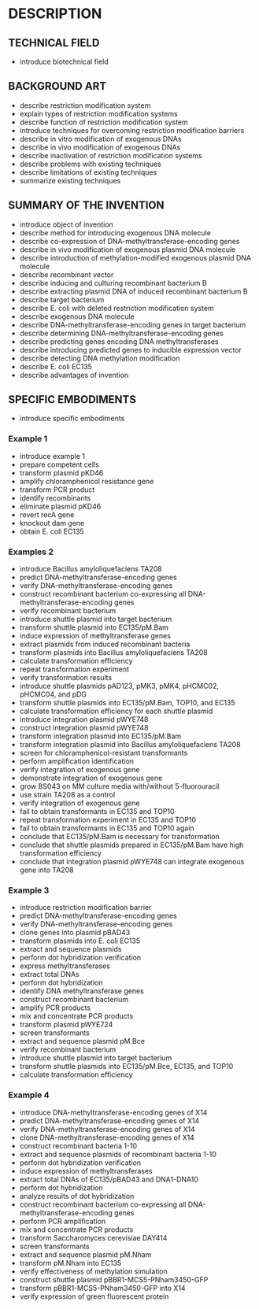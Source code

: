# DESCRIPTION

## TECHNICAL FIELD

- introduce biotechnical field

## BACKGROUND ART

- describe restriction modification system
- explain types of restriction modification systems
- describe function of restriction modification system
- introduce techniques for overcoming restriction modification barriers
- describe in vitro modification of exogenous DNAs
- describe in vivo modification of exogenous DNAs
- describe inactivation of restriction modification systems
- describe problems with existing techniques
- describe limitations of existing techniques
- summarize existing techniques

## SUMMARY OF THE INVENTION

- introduce object of invention
- describe method for introducing exogenous DNA molecule
- describe co-expression of DNA-methyltransferase-encoding genes
- describe in vivo modification of exogenous plasmid DNA molecule
- describe introduction of methylation-modified exogenous plasmid DNA molecule
- describe recombinant vector
- describe inducing and culturing recombinant bacterium B
- describe extracting plasmid DNA of induced recombinant bacterium B
- describe target bacterium
- describe E. coli with deleted restriction modification system
- describe exogenous DNA molecule
- describe DNA-methyltransferase-encoding genes in target bacterium
- describe determining DNA-methyltransferase-encoding genes
- describe predicting genes encoding DNA methyltransferases
- describe introducing predicted genes to inducible expression vector
- describe detecting DNA methylation modification
- describe E. coli EC135
- describe advantages of invention

## SPECIFIC EMBODIMENTS

- introduce specific embodiments

### Example 1

- introduce example 1
- prepare competent cells
- transform plasmid pKD46
- amplify chloramphenicol resistance gene
- transform PCR product
- identify recombinants
- eliminate plasmid pKD46
- revert recA gene
- knockout dam gene
- obtain E. coli EC135

### Examples 2

- introduce Bacillus amyloliquefaciens TA208
- predict DNA-methyltransferase-encoding genes
- verify DNA-methyltransferase-encoding genes
- construct recombinant bacterium co-expressing all DNA-methyltransferase-encoding genes
- verify recombinant bacterium
- introduce shuttle plasmid into target bacterium
- transform shuttle plasmid into EC135/pM.Bam
- induce expression of methyltransferase genes
- extract plasmids from induced recombinant bacteria
- transform plasmids into Bacillus amyloliquefaciens TA208
- calculate transformation efficiency
- repeat transformation experiment
- verify transformation results
- introduce shuttle plasmids pAD123, pMK3, pMK4, pHCMC02, pHCMC04, and pDG
- transform shuttle plasmids into EC135/pM.Bam, TOP10, and EC135
- calculate transformation efficiency for each shuttle plasmid
- introduce integration plasmid pWYE748
- construct integration plasmid pWYE748
- transform integration plasmid into EC135/pM.Bam
- transform integration plasmid into Bacillus amyloliquefaciens TA208
- screen for chloramphenicol-resistant transformants
- perform amplification identification
- verify integration of exogenous gene
- demonstrate integration of exogenous gene
- grow BS043 on MM culture media with/without 5-fluorouracil
- use strain TA208 as a control
- verify integration of exogenous gene
- fail to obtain transformants in EC135 and TOP10
- repeat transformation experiment in EC135 and TOP10
- fail to obtain transformants in EC135 and TOP10 again
- conclude that EC135/pM.Bam is necessary for transformation
- conclude that shuttle plasmids prepared in EC135/pM.Bam have high transformation efficiency
- conclude that integration plasmid pWYE748 can integrate exogenous gene into TA208

### Example 3

- introduce restriction modification barrier
- predict DNA-methyltransferase-encoding genes
- verify DNA-methyltransferase-encoding genes
- clone genes into plasmid pBAD43
- transform plasmids into E. coli EC135
- extract and sequence plasmids
- perform dot hybridization verification
- express methyltransferases
- extract total DNAs
- perform dot hybridization
- identify DNA methyltransferase genes
- construct recombinant bacterium
- amplify PCR products
- mix and concentrate PCR products
- transform plasmid pWYE724
- screen transformants
- extract and sequence plasmid pM.Bce
- verify recombinant bacterium
- introduce shuttle plasmid into target bacterium
- transform shuttle plasmids into EC135/pM.Bce, EC135, and TOP10
- calculate transformation efficiency

### Example 4

- introduce DNA-methyltransferase-encoding genes of X14
- predict DNA-methyltransferase-encoding genes of X14
- verify DNA-methyltransferase-encoding genes of X14
- clone DNA-methyltransferase-encoding genes of X14
- construct recombinant bacteria 1-10
- extract and sequence plasmids of recombinant bacteria 1-10
- perform dot hybridization verification
- induce expression of methyltransferases
- extract total DNAs of EC135/pBAD43 and DNA1-DNA10
- perform dot hybridization
- analyze results of dot hybridization
- construct recombinant bacterium co-expressing all DNA-methyltransferase-encoding genes
- perform PCR amplification
- mix and concentrate PCR products
- transform Saccharomyces cerevisiae DAY414
- screen transformants
- extract and sequence plasmid pM.Nham
- transform pM.Nham into EC135
- verify effectiveness of methylation simulation
- construct shuttle plasmid pBBR1-MCS5-PNham3450-GFP
- transform pBBR1-MCS5-PNham3450-GFP into X14
- verify expression of green fluorescent protein

